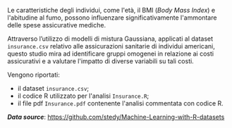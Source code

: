 Le caratteristiche degli individui, come l'età, il BMI (*Body Mass Index*) e l'abitudine al fumo, possono influenzare significativamente l'ammontare delle spese assicurative mediche.
    
Attraverso l’utilizzo di modelli di mistura Gaussiana, applicati al dataset `insurance.csv` relativo alle assicurazioni sanitarie di individui americani, questo studio mira ad identificare gruppi omogenei in relazione ai costi assicurativi e a valutare l'impatto di diverse variabili su tali costi.

Vengono riportati:
* il dataset `insurance.csv`;
* il codice R utilizzato per l'analisi `Insurance.R`;
* il file pdf `Insurance.pdf` contenente l'analisi commentata con codice R.

**_*Data source*_**: https://github.com/stedy/Machine-Learning-with-R-datasets
